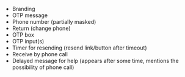 - Branding
- OTP message
- Phone number (partially masked)
- Return (change phone)
- OTP box
- OTP input(s)
- Timer for resending (resend link/button after timeout)
- Receive by phone call
- Delayed message for help (appears after some time, mentions the possibility of phone call)
